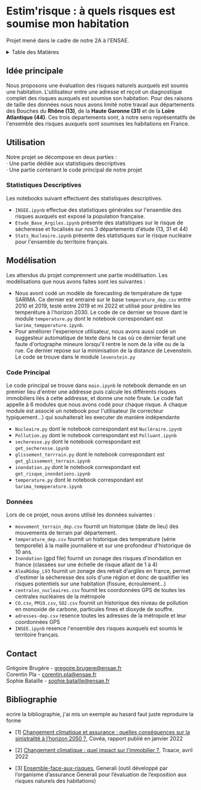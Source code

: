 # Estim'risque : à quels risques est soumise mon habitation
Projet mené dans le cadre de notre 2A à l'ENSAE.

<!-- TABLE DES MATIERES -->
<details>
  <summary>Table des Matières</summary>
  <ol>
    <li>
      <a href="#Idée-Principale">Idée principale</a>
    </li>
    <li><a href="#Utilisation">Utilisation</a></li>
    <ul>
        <li><a href="#Stats-Des">Statistiques Descriptives</a></li>
        <li><a href="#Modélisation">Modélisation</a></li>
      <li><a href="#Code-Principal">Code principal</a></li>
      <li><a href="#Données">Données</a></li>
     </ul>
    <li><a href="#Contact">Contact</a></li>
    <li><a href="#Bibliographie">Bibliographie</a></li>
  </ol>
</details>



<!-- IDEE PRINCIPALE -->
## Idée principale

Nous proposons une évaluation des risques naturels auxquels est soumis une habitation. L'utilisateur entre une adresse et reçoit un diagnostique complet des risques auxquels est soumise son habitation. Pour des raisons de taille des données nous nous avons limité notre travail aux départements des Bouches du **Rhône (13)**, de la **Haute Garonne (31)** et de la **Loire Atlantique (44)**. Ces trois departements sont, à notre sens représentatifs de l'ensemble des risques auxquels sont soumises les habitations en France. 


<!-- UTILISATION -->
## Utilisation

Notre projet se décompose en deux parties :  
    · Une partie dédiée aux statistiques descriptives  
    · Une partie contenant le code principal de notre projet  


### Statistiques Descriptives

Les notebooks suivant effectuent des statistiques descriptives. 
- ```INSEE.ipynb``` effectue des statistiques générales sur l'ensemble des risques auxquels est exposé la population française.
- ```Etude_Base_Argiles.ipynb``` présente des statistiques sur le risque de sécheresse et focalisés sur nos 3 départements d'étude (13, 31 et 44)
- ```Stats_Nucleaire.ipynb``` présente des statistiques sur le risque nucléaire pour l'ensemble du territoire français. 

## Modélisation 
Les attendus du projet comprennent une partie modélisation. Les modélisations que nous avons faites sont les suivantes : 
- Nous avont codé un modèle de forecasting de température de type SARIMA. Ce dernier est entrainé sur le base ```temperature_dep.csv``` entre 2010 et 2019, testé entre 2019 et mi 2022 et utilisé pour prédire les temperéture à l'horizon 2030. Le code de ce dernier se trouve dant le module ```temperature.py``` dont le notebook correspondant est ```Sarima_tempperature.ipynb```. 
- Pour améliorer l'experience utilisateur, nous avons aussi codé un suggesteur automatique de texte dans le cas où ce dernier ferait une faute d'ortographe mineure lorsqu'il rentre le nom de la ville ou de la rue. Ce dernier repose sur la minimisation de la distance de Levenstein. Le code se trouve dans le module ```levenstein.py```

### Code Principal

Le code principal se trouve dans ```main.ipynb``` le notebook demande en un premier lieu d'entrer une addresse puis calcule les différents risques immobiliers liés à cette addresse, et donne une note finale. Le code fait appelle à 6 modules que nous avons codé pour chaque risque. A chaque module est associé un notebook pour l'utilisateur (le correcteur typiquement...) qui souhaiterait les executer de manière indépendante 
- ```Nucleaire.py``` dont le notebook correspondant est ```Nucléraire.ipynb```
- ```Pollution.py``` dont le notebook correspondant est ```Polluant.ipynb```
- ```secheresse.py``` dont le notebook correspondant est ```get_secheresse.ipynb```
- ```glissement_terrrain.py``` dont le notebook correspondant est ```get_glissement_terrain.ipynb```
- ```inondation.py``` dont le notebook correspondant est ```get_risque_inondations.ipynb```
- ```temperature.py``` dont le notebook correspondant est ```Sarima_tempperature.ipynb```

### Données

Lors de ce projet, nous avons utilisé les données suivantes :
- ```mouvement_terrain_dep.csv``` fournit un historique (date de lieu) des mouvements de terrain par département. 
- ```temperature_dep.csv``` fournit un historique des temperature (série temporelle) à la maille journalière et sur une profondeur d'historique de 10 ans.
- ```Inondation``` (gpd file) fournit un zonage des risques d'inondation en france (classées sur une échelle de risque allant de 1 à 4)
- ```AleaRGdep_L93``` fournit un zonage des retrait d'argiles en france, permet d'estimer la sécheresse des sols d'une région et donc de quaitifier les risques potentiels sur une habitation (fissure, écroulement...)
- ```centrales_nucleaires.csv``` fournit les coordonnées GPS de toutes les centrales nucléaires de la métropole
- ```CO.csv```, ```PM10.csv```, ```SO2.csv``` fournit un historique des niveau de pollution en monoxide de carbone, particules fines et dioxyde de souffre. 
- ```adresses-dep.csv``` resence toutes les adresses de la métropole et leur coordonnées GPS
- ```INSEE.ipynb``` resence l'ensemble des risques auxquels est soumis le territoire français. 

<!-- CONTACT -->
## Contact

Grégoire Brugère - gregoire.brugere@ensae.fr  
Corentin Pla - corentin.pla@ensae.fr   
Sophie Bataille - sophie.bataille@ensae.fr  






<!-- Bibliographie -->
## Bibliographie
ecrire la bibliographie, j'ai mis un exemple au hasard faut juste reproduire la forme

* [1] [Changement climatique et assurance : quelles conséquences sur la sinistralité à l’horizon 2050 ?](https://www.covea.eu/sites/default/files/2022-02/202202_Livre_Blanc_Covéa_Risques_Climatiques.pdf), Covéa, rapport publié en janvier 2022

* [2] [Changement climatique : quel impact sur l’immobilier ?](https://www.traace.co/post/real-estate-and-climate-change-what-impact), Traace, avril 2022

* [3] [Ensemble-face-aux-risques](https://ensemble-face-aux-risques.generali.fr), Generali (outil développé par l’organisme d’assurance Generali pour l’évaluation de l’exposition aux risques naturels des habitations)



